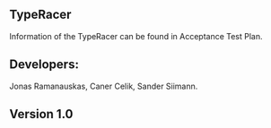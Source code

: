 ## TypeRacer
Information of the TypeRacer can be found in Acceptance Test Plan.
## Developers:
Jonas Ramanauskas, Caner Celik, Sander Siimann.
## Version 1.0
